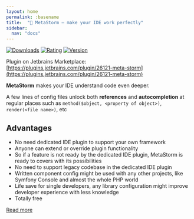 ```yaml
---
layout: home
permalink: :basename
title:  "🌟 MetaStorm – make your IDE work perfectly"
sidebar:
  nav: "docs"
---
```


[![Downloads](https://img.shields.io/jetbrains/plugin/d/26121-meta-storm?style=flat-square)](https://plugins.jetbrains.com/plugin/26121-meta-storm)
[![Rating](https://img.shields.io/jetbrains/plugin/r/rating/26121-meta-storm?style=flat-square)](https://plugins.jetbrains.com/plugin/26121-meta-storm/reviews)
[![Version](https://img.shields.io/jetbrains/plugin/v/26121-meta-storm?style=flat-square)](https://plugins.jetbrains.com/plugin/26121-meta-storm/versions)

Plugin on Jetbrains Marketplace: [https://plugins.jetbrains.com/plugin/26121-meta-storm](https://plugins.jetbrains.com/plugin/26121-meta-storm)

**MetaStorm** makes your IDE understand code even deeper.

A few lines of config files unlock both **references** and **autocompletion** at regular places such as `method($object, <property of object>)`, `render(<file name>)`, etc

## Advantages

- No need dedicated IDE plugin to support your own framework
- Anyone can extend or override plugin functionality
- So if a feature is not ready by the dedicated IDE plugin, MetaStorm is ready to covers with its possibilities
- No need to support legacy codebase in the dedicated IDE plugin
- Written component config might be used with any other projects, like Symfony Console and almost the whole PHP world
- Life save for single developers, any library configuration might improve developer experience with less knowledge
- Totally free

[Read more](quick-start.md)